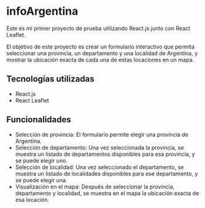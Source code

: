 # infoArgentina

Este es mi primer proyecto de prueba utilizando React.js junto con React Leaflet.

El objetivo de este proyecto es crear un formulario interactivo que permita seleccionar una provincia, un departamento y una localidad de Argentina, y mostrar la ubicación exacta de cada una de estas locaciones en un mapa.

## Tecnologías utilizadas

- React.js
- React Leaflet

## Funcionalidades

- Selección de provincia: El formulario permite elegir una provincia de Argentina.
- Selección de departamento: Una vez seleccionada la provincia, se muestra un listado de departamentos disponibles para esa provincia, y se puede elegir uno.
- Selección de localidad: Una vez seleccionado el departamento, se muestra un listado de localidades disponibles para ese departamento, y se puede elegir una.
- Visualización en el mapa: Después de seleccionar la provincia, departamento y localidad, se muestra en el mapa la ubicación exacta de esa locación.
